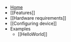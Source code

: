 - [Home](https://github.com/Onixarts/Hapcanuino/wiki)
- [[Features]]
- [[Hardware requirements]]
- [[Configuring device]]
- Examples
    - [[HelloWorld]]